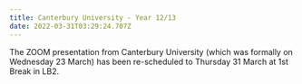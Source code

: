```yaml
---
title: Canterbury University - Year 12/13
date: 2022-03-31T03:29:24.707Z
---
```

The ZOOM presentation from Canterbury University (which was formally on Wednesday 23 March) has been re-scheduled to Thursday 31 March at 1st Break in LB2.